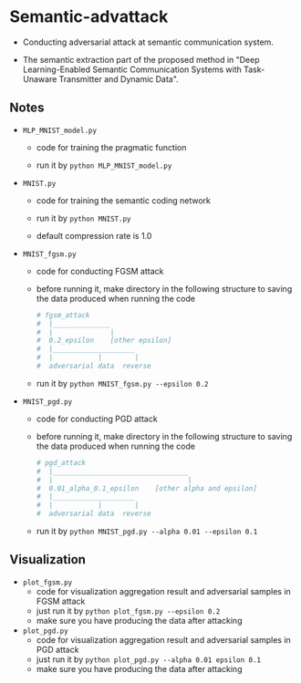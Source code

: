 # Semantic-advattack

- Conducting adversarial attack at semantic communication system.

- The semantic extraction part of the proposed method in "Deep Learning-Enabled Semantic Communication Systems with Task-Unaware Transmitter and Dynamic Data".

## Notes
* ```MLP_MNIST_model.py```

  * code for training the pragmatic function

  * run it by ```python MLP_MNIST_model.py```

* ```MNIST.py```

  * code for training the semantic coding network

  * run it by ```python MNIST.py```
  * default compression rate is 1.0

* ```MNIST_fgsm.py```

  * code for conducting FGSM attack

  * before running it, make directory in the following structure to saving the data produced when running the code

    ```python
    # fgsm_attack
    #  |______________
    #  |              |
    #  0.2_epsilon    [other epsilon]
    #  |____________________
    #  |           |        |
    #  adversarial data  reverse
    ```

  

  * run it by ```python MNIST_fgsm.py --epsilon 0.2```

* ```MNIST_pgd.py```

  * code for conducting PGD attack

  * before running it, make directory in the following structure to saving the data produced when running the code

    ```python
    # pgd_attack
    #  |_________________________________
    #  |                                 |
    #  0.01_alpha_0.1_epsilon    [other alpha and epsilon]
    #  |____________________
    #  |           |        |
    #  adversarial data  reverse
    ```

  * run it by ```python MNIST_pgd.py --alpha 0.01 --epsilon 0.1```



## Visualization
* ```plot_fgsm.py```
  * code for visualization aggregation result and adversarial samples in FGSM attack
  * just run it by ```python plot_fgsm.py --epsilon 0.2```
  * make sure you have producing the data after attacking
* ```plot_pgd.py```
  * code for visualization aggregation result and adversarial samples in PGD attack
  * just run it by ```python plot_pgd.py --alpha 0.01 epsilon 0.1```
  * make sure you have producing the data after attacking

